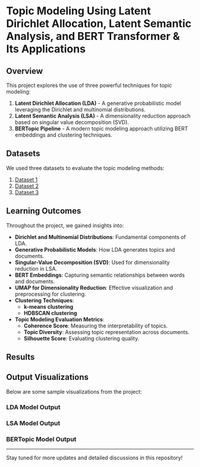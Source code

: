 # Topic Modeling Using Latent Dirichlet Allocation, Latent Semantic Analysis, and BERT Transformer & Its Applications

## Overview

This project explores the use of three powerful techniques for topic modeling:

1. **Latent Dirichlet Allocation (LDA)** - A generative probabilistic model leveraging the Dirichlet and multinomial distributions.
2. **Latent Semantic Analysis (LSA)** - A dimensionality reduction approach based on singular value decomposition (SVD).
3. **BERTopic Pipeline** - A modern topic modeling approach utilizing BERT embeddings and clustering techniques.

## Datasets

We used three datasets to evaluate the topic modeling methods:

1. [Dataset 1](<add link>)
2. [Dataset 2](<add link>)
3. [Dataset 3](<add link>)

## Learning Outcomes

Throughout the project, we gained insights into:

- **Dirichlet and Multinomial Distributions**: Fundamental components of LDA.
- **Generative Probabilistic Models**: How LDA generates topics and documents.
- **Singular-Value Decomposition (SVD)**: Used for dimensionality reduction in LSA.
- **BERT Embeddings**: Capturing semantic relationships between words and documents.
- **UMAP for Dimensionality Reduction**: Effective visualization and preprocessing for clustering.
- **Clustering Techniques**:
  - **k-means clustering**
  - **HDBSCAN clustering**
- **Topic Modeling Evaluation Metrics**:
  - **Coherence Score**: Measuring the interpretability of topics.
  - **Topic Diversity**: Assessing topic representation across documents.
  - **Silhouette Score**: Evaluating clustering quality.

## Results

<Add brief summary or leave placeholder for results>

## Output Visualizations

Below are some sample visualizations from the project:

### LDA Model Output

<Insert image or description here>

### LSA Model Output

<Insert image or description here>

### BERTopic Model Output

<Insert image or description here>

---

Stay tuned for more updates and detailed discussions in this repository!
